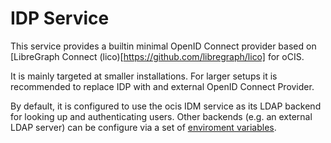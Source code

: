# IDP Service

This service provides a builtin minimal OpenID Connect provider based on
[LibreGraph Connect (lico)[https://github.com/libregraph/lico] for oCIS.

It is mainly targeted at smaller installations. For larger setups it is
recommended to replace IDP with and external OpenID Connect Provider.

By default, it is configured to use the ocis IDM service as its LDAP backend for
looking up and authenticating users. Other backends (e.g. an external LDAP
server) can be configure via a set of
[enviroment variables](https://owncloud.dev/services/idp/configuration/#environment-variables).
